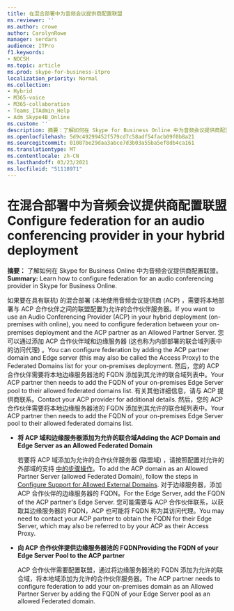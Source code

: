 ```yaml
---
title: 在混合部署中为音频会议提供商配置联盟
ms.reviewer: ''
ms.author: crowe
author: CarolynRowe
manager: serdars
audience: ITPro
f1.keywords:
- NOCSH
ms.topic: article
ms.prod: skype-for-business-itpro
localization_priority: Normal
ms.collection:
- Hybrid
- M365-voice
- M365-collaboration
- Teams_ITAdmin_Help
- Adm_Skype4B_Online
ms.custom: ''
description: 摘要：了解如何在 Skype for Business Online 中为音频会议提供商配置联盟。
ms.openlocfilehash: 5d9c49299452f579cd7c58adf54facb09f0b8a21
ms.sourcegitcommit: 01087be29daa3abce7d3b03a55ba5ef8db4ca161
ms.translationtype: MT
ms.contentlocale: zh-CN
ms.lasthandoff: 03/23/2021
ms.locfileid: "51118971"
---
```

# <a name="configure-federation-for-an-audio-conferencing-provider-in-your-hybrid-deployment"></a><span data-ttu-id="240c5-103">在混合部署中为音频会议提供商配置联盟</span><span class="sxs-lookup"><span data-stu-id="240c5-103">Configure federation for an audio conferencing provider in your hybrid deployment</span></span>

<span data-ttu-id="240c5-104">**摘要：** 了解如何在 Skype for Business Online 中为音频会议提供商配置联盟。</span><span class="sxs-lookup"><span data-stu-id="240c5-104">**Summary:** Learn how to configure federation for an audio conferencing provider in Skype for Business Online.</span></span>

<span data-ttu-id="240c5-105">如果要在具有联机) 的混合部署 (本地使用音频会议提供商 (ACP) ，需要将本地部署与 ACP 合作伙伴之间的联盟配置为允许的合作伙伴服务器。</span><span class="sxs-lookup"><span data-stu-id="240c5-105">If you want to use an Audio Conferencing Provider (ACP) in your hybrid deployment (on-premises with online), you need to configure federation between your on-premises deployment and the ACP partner as an Allowed Partner Server.</span></span> <span data-ttu-id="240c5-106">您可以通过添加 ACP 合作伙伴域和边缘服务器 (这也称为内部部署的联合域列表中的访问代理) 。</span><span class="sxs-lookup"><span data-stu-id="240c5-106">You can configure federation by adding the ACP partner domain and Edge server (this may also be called the Access Proxy) to the Federated Domains list for your on-premises deployment.</span></span> <span data-ttu-id="240c5-107">然后，您的 ACP 合作伙伴需要将本地边缘服务器池的 FQDN 添加到其允许的联合域列表中。</span><span class="sxs-lookup"><span data-stu-id="240c5-107">Your ACP partner then needs to add the FQDN of your on-premises Edge Server pool to their allowed federated domains list.</span></span> <span data-ttu-id="240c5-108">有关其他详细信息，请与 ACP 提供商联系。</span><span class="sxs-lookup"><span data-stu-id="240c5-108">Contact your ACP provider for additional details.</span></span> <span data-ttu-id="240c5-109">然后，您的 ACP 合作伙伴需要将本地边缘服务器池的 FQDN 添加到其允许的联合域列表中。</span><span class="sxs-lookup"><span data-stu-id="240c5-109">Your ACP partner then needs to add the FQDN of your on-premises Edge Server pool to their allowed federated domains list.</span></span>

- <span data-ttu-id="240c5-110">**将 ACP 域和边缘服务器添加为允许的联合域**</span><span class="sxs-lookup"><span data-stu-id="240c5-110">**Adding the ACP Domain and Edge Server as an Allowed Federated Domain**</span></span>

    <span data-ttu-id="240c5-111">若要将 ACP 域添加为允许的合作伙伴服务器 (联盟域) ，请按照配置对允许的外部域的支持 [中的步骤操作](/previous-versions/office/lync-server-2013/lync-server-2013-configure-support-for-allowed-external-domains)。</span><span class="sxs-lookup"><span data-stu-id="240c5-111">To add the ACP domain as an Allowed Partner Server (allowed Federated Domain), follow the steps in [Configure Support for Allowed External Domains](/previous-versions/office/lync-server-2013/lync-server-2013-configure-support-for-allowed-external-domains).</span></span> <span data-ttu-id="240c5-112">对于边缘服务器，添加 ACP 合作伙伴的边缘服务器的 FQDN。</span><span class="sxs-lookup"><span data-stu-id="240c5-112">For the Edge Server, add the FQDN of the ACP partner's Edge Server.</span></span> <span data-ttu-id="240c5-113">您可能需要与 ACP 合作伙伴联系，以获取其边缘服务器的 FQDN，ACP 也可能将 FQDN 称为其访问代理。</span><span class="sxs-lookup"><span data-stu-id="240c5-113">You may need to contact your ACP partner to obtain the FQDN for their Edge Server, which may also be referred to by your ACP as their Access Proxy.</span></span>

- <span data-ttu-id="240c5-114">**向 ACP 合作伙伴提供边缘服务器池的 FQDN**</span><span class="sxs-lookup"><span data-stu-id="240c5-114">**Providing the FQDN of your Edge Server Pool to the ACP partner**</span></span>

    <span data-ttu-id="240c5-115">ACP 合作伙伴需要配置联盟，通过将边缘服务器池的 FQDN 添加为允许的联合域，将本地域添加为允许的合作伙伴服务器。</span><span class="sxs-lookup"><span data-stu-id="240c5-115">The ACP partner needs to configure federation to add your on-premises domain as an Allowed Partner Server by adding the FQDN of your Edge Server pool as an allowed Federated domain.</span></span>